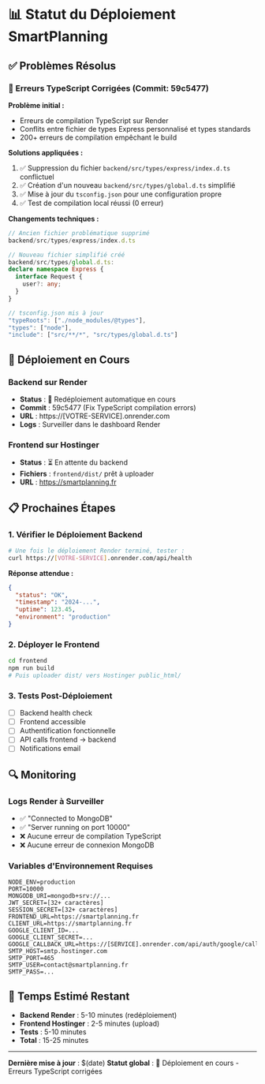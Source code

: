 # 📊 Statut du Déploiement SmartPlanning

## ✅ Problèmes Résolus

### 🔧 Erreurs TypeScript Corrigées (Commit: 59c5477)

**Problème initial :**

- Erreurs de compilation TypeScript sur Render
- Conflits entre fichier de types Express personnalisé et types standards
- 200+ erreurs de compilation empêchant le build

**Solutions appliquées :**

1. ✅ Suppression du fichier `backend/src/types/express/index.d.ts` conflictuel
2. ✅ Création d'un nouveau `backend/src/types/global.d.ts` simplifié
3. ✅ Mise à jour du `tsconfig.json` pour une configuration propre
4. ✅ Test de compilation local réussi (0 erreur)

**Changements techniques :**

```typescript
// Ancien fichier problématique supprimé
backend/src/types/express/index.d.ts

// Nouveau fichier simplifié créé
backend/src/types/global.d.ts:
declare namespace Express {
  interface Request {
    user?: any;
  }
}

// tsconfig.json mis à jour
"typeRoots": ["./node_modules/@types"],
"types": ["node"],
"include": ["src/**/*", "src/types/global.d.ts"]
```

## 🚀 Déploiement en Cours

### Backend sur Render

- **Status** : 🔄 Redéploiement automatique en cours
- **Commit** : 59c5477 (Fix TypeScript compilation errors)
- **URL** : https://[VOTRE-SERVICE].onrender.com
- **Logs** : Surveiller dans le dashboard Render

### Frontend sur Hostinger

- **Status** : ⏳ En attente du backend
- **Fichiers** : `frontend/dist/` prêt à uploader
- **URL** : https://smartplanning.fr

## 📋 Prochaines Étapes

### 1. Vérifier le Déploiement Backend

```bash
# Une fois le déploiement Render terminé, tester :
curl https://[VOTRE-SERVICE].onrender.com/api/health
```

**Réponse attendue :**

```json
{
  "status": "OK",
  "timestamp": "2024-...",
  "uptime": 123.45,
  "environment": "production"
}
```

### 2. Déployer le Frontend

```bash
cd frontend
npm run build
# Puis uploader dist/ vers Hostinger public_html/
```

### 3. Tests Post-Déploiement

- [ ] Backend health check
- [ ] Frontend accessible
- [ ] Authentification fonctionnelle
- [ ] API calls frontend → backend
- [ ] Notifications email

## 🔍 Monitoring

### Logs Render à Surveiller

- ✅ "Connected to MongoDB"
- ✅ "Server running on port 10000"
- ❌ Aucune erreur de compilation TypeScript
- ❌ Aucune erreur de connexion MongoDB

### Variables d'Environnement Requises

```
NODE_ENV=production
PORT=10000
MONGODB_URI=mongodb+srv://...
JWT_SECRET=[32+ caractères]
SESSION_SECRET=[32+ caractères]
FRONTEND_URL=https://smartplanning.fr
CLIENT_URL=https://smartplanning.fr
GOOGLE_CLIENT_ID=...
GOOGLE_CLIENT_SECRET=...
GOOGLE_CALLBACK_URL=https://[SERVICE].onrender.com/api/auth/google/callback
SMTP_HOST=smtp.hostinger.com
SMTP_PORT=465
SMTP_USER=contact@smartplanning.fr
SMTP_PASS=...
```

## 🎯 Temps Estimé Restant

- **Backend Render** : 5-10 minutes (redéploiement)
- **Frontend Hostinger** : 2-5 minutes (upload)
- **Tests** : 5-10 minutes
- **Total** : 15-25 minutes

---

**Dernière mise à jour** : $(date)
**Statut global** : 🔄 Déploiement en cours - Erreurs TypeScript corrigées
